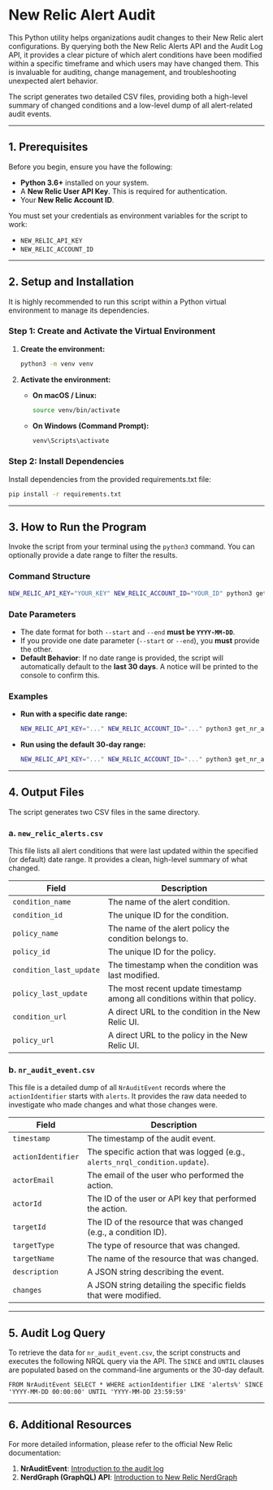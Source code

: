 # New Relic Alert Audit

This Python utility helps organizations audit changes to their New Relic alert configurations. By querying both the New Relic Alerts API and the Audit Log API, it provides a clear picture of which alert conditions have been modified within a specific timeframe and which users may have changed them. This is invaluable for auditing, change management, and troubleshooting unexpected alert behavior.

The script generates two detailed CSV files, providing both a high-level summary of changed conditions and a low-level dump of all alert-related audit events.

---

## 1. Prerequisites

Before you begin, ensure you have the following:

* **Python 3.6+** installed on your system.
* A **New Relic User API Key**. This is required for authentication.
* Your **New Relic Account ID**.

You must set your credentials as environment variables for the script to work:
* `NEW_RELIC_API_KEY`
* `NEW_RELIC_ACCOUNT_ID`

---

## 2. Setup and Installation

It is highly recommended to run this script within a Python virtual environment to manage its dependencies.



### Step 1: Create and Activate the Virtual Environment

1.  **Create the environment:**
    ```bash
    python3 -m venv venv
    ```

3.  **Activate the environment:**
    * **On macOS / Linux:**
        ```bash
        source venv/bin/activate
        ```
    * **On Windows (Command Prompt):**
        ```cmd
        venv\Scripts\activate
        ```

### Step 2: Install Dependencies
Install dependencies from the provided requirements.txt file:
```bash
pip install -r requirements.txt
```

---

## 3. How to Run the Program

Invoke the script from your terminal using the `python3` command. You can optionally provide a date range to filter the results.

### Command Structure
```bash
NEW_RELIC_API_KEY="YOUR_KEY" NEW_RELIC_ACCOUNT_ID="YOUR_ID" python3 get_nr_alerts.py [--start YYYY-MM-DD] [--end YYYY-MM-DD]
```

### Date Parameters
* The date format for both `--start` and `--end` **must be `YYYY-MM-DD`**.
* If you provide one date parameter (`--start` or `--end`), you **must** provide the other.
* **Default Behavior**: If no date range is provided, the script will automatically default to the **last 30 days**. A notice will be printed to the console to confirm this.

### Examples
* **Run with a specific date range:**
    ```bash
    NEW_RELIC_API_KEY="..." NEW_RELIC_ACCOUNT_ID="..." python3 get_nr_alerts.py --start 2025-07-01 --end 2025-07-31
    ```
* **Run using the default 30-day range:**
    ```bash
    NEW_RELIC_API_KEY="..." NEW_RELIC_ACCOUNT_ID="..." python3 get_nr_alerts.py
    ```

---

## 4. Output Files

The script generates two CSV files in the same directory.

### a. `new_relic_alerts.csv`
This file lists all alert conditions that were last updated within the specified (or default) date range. It provides a clean, high-level summary of what changed.

| Field                   | Description                                                              |
| ----------------------- | ------------------------------------------------------------------------ |
| `condition_name`        | The name of the alert condition.                                         |
| `condition_id`          | The unique ID for the condition.                                         |
| `policy_name`           | The name of the alert policy the condition belongs to.                   |
| `policy_id`             | The unique ID for the policy.                                            |
| `condition_last_update` | The timestamp when the condition was last modified.                      |
| `policy_last_update`    | The most recent update timestamp among all conditions within that policy.|
| `condition_url`         | A direct URL to the condition in the New Relic UI.                       |
| `policy_url`            | A direct URL to the policy in the New Relic UI.                          |

### b. `nr_audit_event.csv`
This file is a detailed dump of all `NrAuditEvent` records where the `actionIdentifier` starts with `alerts`. It provides the raw data needed to investigate who made changes and what those changes were.

| Field              | Description                                                              |
| ------------------ | ------------------------------------------------------------------------ |
| `timestamp`        | The timestamp of the audit event.                                        |
| `actionIdentifier` | The specific action that was logged (e.g., `alerts_nrql_condition.update`).|
| `actorEmail`       | The email of the user who performed the action.                          |
| `actorId`          | The ID of the user or API key that performed the action.                 |
| `targetId`         | The ID of the resource that was changed (e.g., a condition ID).          |
| `targetType`       | The type of resource that was changed.                                   |
| `targetName`       | The name of the resource that was changed.                               |
| `description`      | A JSON string describing the event.                                      |
| `changes`          | A JSON string detailing the specific fields that were modified.          |

---

## 5. Audit Log Query

To retrieve the data for `nr_audit_event.csv`, the script constructs and executes the following NRQL query via the API. The `SINCE` and `UNTIL` clauses are populated based on the command-line arguments or the 30-day default.

```nrql
FROM NrAuditEvent SELECT * WHERE actionIdentifier LIKE 'alerts%' SINCE 'YYYY-MM-DD 00:00:00' UNTIL 'YYYY-MM-DD 23:59:59'
```

---

## 6. Additional Resources

For more detailed information, please refer to the official New Relic documentation:

1.  **NrAuditEvent**: [Introduction to the audit log](https://docs.newrelic.com/docs/accounts/accounts/account-maintenance/query-account-audit-logs-nrauditevent/)
2.  **NerdGraph (GraphQL) API**: [Introduction to New Relic NerdGraph](https://docs.newrelic.com/docs/apis/nerdgraph/get-started/introduction-new-relic-nerdgraph/)
